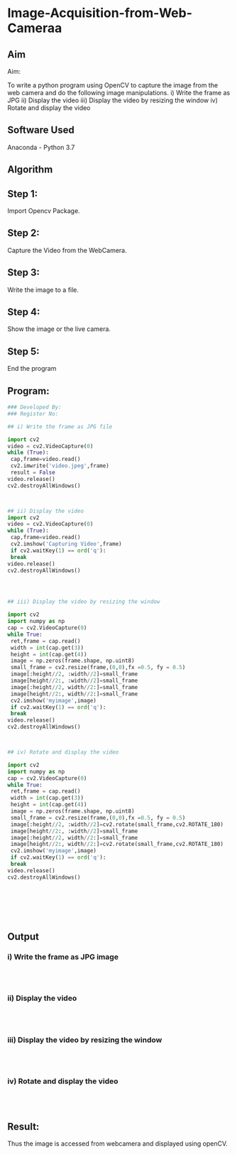 # Image-Acquisition-from-Web-Cameraa
## Aim
 
Aim:
 
To write a python program using OpenCV to capture the image from the web camera and do the following image manipulations.
i) Write the frame as JPG 
ii) Display the video 
iii) Display the video by resizing the window
iv) Rotate and display the video

## Software Used
Anaconda - Python 3.7
## Algorithm
## Step 1:
Import Opencv Package.
## Step 2:
Capture the Video from the WebCamera.
## Step 3:
Write the image to a file.
## Step 4:
Show the image or the live camera.
## Step 5:
End the program

## Program:
``` Python
### Developed By:
### Register No:

## i) Write the frame as JPG file

import cv2
video = cv2.VideoCapture(0)
while (True):
 cap,frame=video.read()
 cv2.imwrite('video.jpeg',frame)
 result = False
video.release()
cv2.destroyAllWindows()



## ii) Display the video
import cv2
video = cv2.VideoCapture(0)
while (True):
 cap,frame=video.read()
 cv2.imshow('Capturing Video',frame)
 if cv2.waitKey(1) == ord('q'):
 break
video.release()
cv2.destroyAllWindows()




## iii) Display the video by resizing the window

import cv2
import numpy as np
cap = cv2.VideoCapture(0)
while True:
 ret,frame = cap.read()
 width = int(cap.get(3))
 height = int(cap.get(4))
 image = np.zeros(frame.shape, np.uint8)
 small_frame = cv2.resize(frame,(0,0),fx =0.5, fy = 0.5)
 image[:height//2, :width//2]=small_frame
 image[height//2:, :width//2]=small_frame
 image[:height//2, width//2:]=small_frame
 image[height//2:, width//2:]=small_frame
 cv2.imshow('myimage',image)
 if cv2.waitKey(1) == ord('q'):
 break
video.release()
cv2.destroyAllWindows()



## iv) Rotate and display the video

import cv2
import numpy as np
cap = cv2.VideoCapture(0)
while True:
 ret,frame = cap.read()
 width = int(cap.get(3))
 height = int(cap.get(4))
 image = np.zeros(frame.shape, np.uint8)
 small_frame = cv2.resize(frame,(0,0),fx =0.5, fy = 0.5)
 image[:height//2, :width//2]=cv2.rotate(small_frame,cv2.ROTATE_180)
 image[height//2:, :width//2]=small_frame
 image[:height//2, width//2:]=small_frame
 image[height//2:, width//2:]=cv2.rotate(small_frame,cv2.ROTATE_180)
 cv2.imshow('myimage',image)
 if cv2.waitKey(1) == ord('q'):
 break
video.release()
cv2.destroyAllWindows()








```
## Output

### i) Write the frame as JPG image
</br>
</br>


### ii) Display the video
</br>
</br>


### iii) Display the video by resizing the window
</br>
</br>



### iv) Rotate and display the video
</br>
</br>





## Result:
Thus the image is accessed from webcamera and displayed using openCV.
